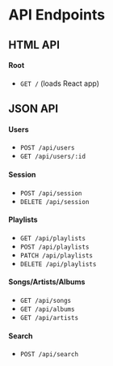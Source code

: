 # API Endpoints

## HTML API
#### Root
  - `GET /` (loads React app)

## JSON API
#### Users
  - `POST /api/users`
  - `GET /api/users/:id`

#### Session
  - `POST /api/session`
  - `DELETE /api/session`

#### Playlists
  - `GET /api/playlists`
  - `POST /api/playlists`
  - `PATCH /api/playlists`
  - `DELETE /api/playlists`

#### Songs/Artists/Albums
  - `GET /api/songs`
  - `GET /api/albums`
  - `GET /api/artists`

#### Search
  - `POST /api/search`

